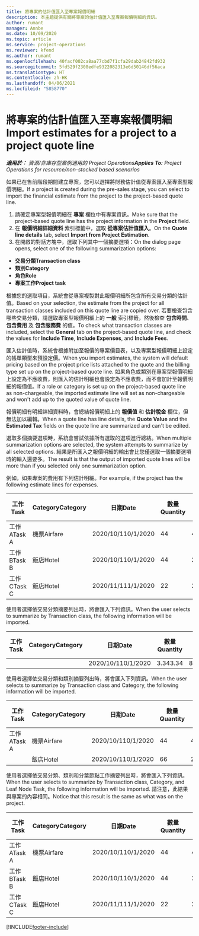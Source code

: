 ```yaml
---
title: 將專案的估計值匯入至專案報價明細
description: 本主題提供有關將專案的估計值匯入至專案報價明細的資訊。
author: rumant
manager: Annbe
ms.date: 10/09/2020
ms.topic: article
ms.service: project-operations
ms.reviewer: kfend
ms.author: rumant
ms.openlocfilehash: 40facf002ca8aa77cbd7f1cfa29dab24842fd932
ms.sourcegitcommit: 5fd529f2308edfe9322082313e6d50146df56aca
ms.translationtype: HT
ms.contentlocale: zh-HK
ms.lasthandoff: 04/06/2021
ms.locfileid: "5858770"
---
```

# <a name="import-estimates-for-a-project-to-a-project-quote-line"></a><span data-ttu-id="c8656-103">將專案的估計值匯入至專案報價明細</span><span class="sxs-lookup"><span data-stu-id="c8656-103">Import estimates for a project to a project quote line</span></span>

<span data-ttu-id="c8656-104">_**適用於：** 資源/非庫存型案例適用的 Project Operations_</span><span class="sxs-lookup"><span data-stu-id="c8656-104">_**Applies To:** Project Operations for resource/non-stocked based scenarios_</span></span>


<span data-ttu-id="c8656-105">如果已在售前階段期間建立專案，您可以選擇將財務估計值從專案匯入至專案型報價明細。</span><span class="sxs-lookup"><span data-stu-id="c8656-105">If a project is created during the pre-sales stage, you can select to import the financial estimate from the project to the project-based quote line.</span></span>

1. <span data-ttu-id="c8656-106">請確定專案型報價明細在 **專案** 欄位中有專案資訊。</span><span class="sxs-lookup"><span data-stu-id="c8656-106">Make sure that the project-based quote line has the project information in the **Project** field.</span></span>
2. <span data-ttu-id="c8656-107">在 **報價明細詳細資料** 索引標籤中，選取 **從專案估計值匯入**。</span><span class="sxs-lookup"><span data-stu-id="c8656-107">On the **Quote line details** tab, select **Import from Project Estimation**.</span></span>
3. <span data-ttu-id="c8656-108">在開啟的對話方塊中，選取下列其中一個摘要選項：</span><span class="sxs-lookup"><span data-stu-id="c8656-108">On the dialog page opens, select one of the following summarization options:</span></span>

  - <span data-ttu-id="c8656-109">**交易分類**</span><span class="sxs-lookup"><span data-stu-id="c8656-109">**Transaction class**</span></span>
  - <span data-ttu-id="c8656-110">**類別**</span><span class="sxs-lookup"><span data-stu-id="c8656-110">**Category**</span></span>
  - <span data-ttu-id="c8656-111">**角色**</span><span class="sxs-lookup"><span data-stu-id="c8656-111">**Role**</span></span> 
  - <span data-ttu-id="c8656-112">**專案工作**</span><span class="sxs-lookup"><span data-stu-id="c8656-112">**Project task**</span></span>

<span data-ttu-id="c8656-113">根據您的選取項目，系統會從專案複製對此報價明細所包含所有交易分類的估計值。</span><span class="sxs-lookup"><span data-stu-id="c8656-113">Based on your selection, the estimate from the project for all transaction classes included on this quote line are copied over.</span></span> <span data-ttu-id="c8656-114">若要檢查包含哪些交易分類，請選取專案型報價明細上的 **一般** 索引標籤，然後檢查 **包含時間**、**包含費用** 及 **包含服務費** 的值。</span><span class="sxs-lookup"><span data-stu-id="c8656-114">To check what transaction classes are included, select the **General** tab on the project-based quote line, and check the values for **Include Time**, **Include Expenses**, and **Include Fees**.</span></span>

<span data-ttu-id="c8656-115">匯入估計值時，系統會根據附加至報價的專案價目表，以及專案型報價明細上設定的帳單類型來預設定價。</span><span class="sxs-lookup"><span data-stu-id="c8656-115">When you import estimates, the system will default pricing based on the project price lists attached to the quote and the billing type set up on the project-based quote line.</span></span> <span data-ttu-id="c8656-116">如果角色或類別在專案型報價明細上設定為不應收費，則匯入的估計明細也會設定為不應收費，而不會加計至報價明細的報價值。</span><span class="sxs-lookup"><span data-stu-id="c8656-116">If a role or category is set up on the project-based quote line as non-chargeable, the imported estimate line will set as non-chargeable and won't add up to the quoted value of quote line.</span></span>

<span data-ttu-id="c8656-117">報價明細有明細詳細資料時，會總結報價明細上的 **報價值** 和 **估計稅金** 欄位，但無法加以編輯。</span><span class="sxs-lookup"><span data-stu-id="c8656-117">When a quote line has line details, the **Quote Value** and the **Estimated Tax** fields on the quote line are summarized and can't be edited.</span></span>

<span data-ttu-id="c8656-118">選取多個摘要選項時，系統會嘗試依據所有選取的選項進行總結。</span><span class="sxs-lookup"><span data-stu-id="c8656-118">When multiple summarization options are selected, the system attempts to summarize by all selected options.</span></span> <span data-ttu-id="c8656-119">結果是所匯入之報價明細的輸出會比您僅選取一個摘要選項時的輸入還要多。</span><span class="sxs-lookup"><span data-stu-id="c8656-119">The result is that the output of imported quote lines will be more than if you selected only one summarization option.</span></span>

<span data-ttu-id="c8656-120">例如，如果專案的費用有下列估計明細。</span><span class="sxs-lookup"><span data-stu-id="c8656-120">For example, if the project has the following estimate lines for expenses.</span></span>

| <span data-ttu-id="c8656-121">工作​​</span><span class="sxs-lookup"><span data-stu-id="c8656-121">Task</span></span> | <span data-ttu-id="c8656-122">Category</span><span class="sxs-lookup"><span data-stu-id="c8656-122">Category</span></span> | <span data-ttu-id="c8656-123">日期</span><span class="sxs-lookup"><span data-stu-id="c8656-123">Date</span></span> | <span data-ttu-id="c8656-124">數量</span><span class="sxs-lookup"><span data-stu-id="c8656-124">Quantity</span></span> | <span data-ttu-id="c8656-125">單價</span><span class="sxs-lookup"><span data-stu-id="c8656-125">Unit price</span></span> | <span data-ttu-id="c8656-126">總數</span><span class="sxs-lookup"><span data-stu-id="c8656-126">Amount</span></span> |
| --- | --- | --- | --- | --- | --- |
| <span data-ttu-id="c8656-127">工作 A</span><span class="sxs-lookup"><span data-stu-id="c8656-127">Task A</span></span> | <span data-ttu-id="c8656-128">機票</span><span class="sxs-lookup"><span data-stu-id="c8656-128">Airfare</span></span> | <span data-ttu-id="c8656-129">2020/10/1</span><span class="sxs-lookup"><span data-stu-id="c8656-129">10/1/2020</span></span> | <span data-ttu-id="c8656-130">4</span><span class="sxs-lookup"><span data-stu-id="c8656-130">4</span></span> | <span data-ttu-id="c8656-131">400</span><span class="sxs-lookup"><span data-stu-id="c8656-131">400</span></span> | <span data-ttu-id="c8656-132">1600</span><span class="sxs-lookup"><span data-stu-id="c8656-132">1600</span></span> |
| <span data-ttu-id="c8656-133">工作 B</span><span class="sxs-lookup"><span data-stu-id="c8656-133">Task B</span></span> | <span data-ttu-id="c8656-134">飯店</span><span class="sxs-lookup"><span data-stu-id="c8656-134">Hotel</span></span> | <span data-ttu-id="c8656-135">2020/10/1</span><span class="sxs-lookup"><span data-stu-id="c8656-135">10/1/2020</span></span> | <span data-ttu-id="c8656-136">4</span><span class="sxs-lookup"><span data-stu-id="c8656-136">4</span></span> | <span data-ttu-id="c8656-137">200</span><span class="sxs-lookup"><span data-stu-id="c8656-137">200</span></span> | <span data-ttu-id="c8656-138">800</span><span class="sxs-lookup"><span data-stu-id="c8656-138">800</span></span> |
| <span data-ttu-id="c8656-139">工作 C</span><span class="sxs-lookup"><span data-stu-id="c8656-139">Task C</span></span> | <span data-ttu-id="c8656-140">飯店</span><span class="sxs-lookup"><span data-stu-id="c8656-140">Hotel</span></span> | <span data-ttu-id="c8656-141">2020/11/1</span><span class="sxs-lookup"><span data-stu-id="c8656-141">11/1/2020</span></span> | <span data-ttu-id="c8656-142">2</span><span class="sxs-lookup"><span data-stu-id="c8656-142">2</span></span> | <span data-ttu-id="c8656-143">200</span><span class="sxs-lookup"><span data-stu-id="c8656-143">200</span></span> | <span data-ttu-id="c8656-144">400</span><span class="sxs-lookup"><span data-stu-id="c8656-144">400</span></span> |

<span data-ttu-id="c8656-145">使用者選擇依交易分類摘要列出時，將會匯入下列資訊。</span><span class="sxs-lookup"><span data-stu-id="c8656-145">When the user selects to summarize by Transaction class, the following information will be imported.</span></span>

| <span data-ttu-id="c8656-146">工作​​</span><span class="sxs-lookup"><span data-stu-id="c8656-146">Task</span></span> | <span data-ttu-id="c8656-147">Category</span><span class="sxs-lookup"><span data-stu-id="c8656-147">Category</span></span> | <span data-ttu-id="c8656-148">日期</span><span class="sxs-lookup"><span data-stu-id="c8656-148">Date</span></span> | <span data-ttu-id="c8656-149">數量</span><span class="sxs-lookup"><span data-stu-id="c8656-149">Quantity</span></span> | <span data-ttu-id="c8656-150">單價</span><span class="sxs-lookup"><span data-stu-id="c8656-150">Unit price</span></span> | <span data-ttu-id="c8656-151">總數</span><span class="sxs-lookup"><span data-stu-id="c8656-151">Amount</span></span> |
| --- | --- | --- | --- | --- | --- |
| | | <span data-ttu-id="c8656-152">2020/10/1</span><span class="sxs-lookup"><span data-stu-id="c8656-152">10/1/2020</span></span> | <span data-ttu-id="c8656-153">3.34</span><span class="sxs-lookup"><span data-stu-id="c8656-153">3.34</span></span> | <span data-ttu-id="c8656-154">840</span><span class="sxs-lookup"><span data-stu-id="c8656-154">840</span></span> | <span data-ttu-id="c8656-155">2800</span><span class="sxs-lookup"><span data-stu-id="c8656-155">2800</span></span> |

<span data-ttu-id="c8656-156">使用者選擇依交易分類和類別摘要列出時，將會匯入下列資訊。</span><span class="sxs-lookup"><span data-stu-id="c8656-156">When the user selects to summarize by Transaction class and Category, the following information will be imported.</span></span>

| <span data-ttu-id="c8656-157">工作​​</span><span class="sxs-lookup"><span data-stu-id="c8656-157">Task</span></span> | <span data-ttu-id="c8656-158">Category</span><span class="sxs-lookup"><span data-stu-id="c8656-158">Category</span></span> | <span data-ttu-id="c8656-159">日期</span><span class="sxs-lookup"><span data-stu-id="c8656-159">Date</span></span> | <span data-ttu-id="c8656-160">數量</span><span class="sxs-lookup"><span data-stu-id="c8656-160">Quantity</span></span> | <span data-ttu-id="c8656-161">單價</span><span class="sxs-lookup"><span data-stu-id="c8656-161">Unit price</span></span> | <span data-ttu-id="c8656-162">總數</span><span class="sxs-lookup"><span data-stu-id="c8656-162">Amount</span></span> |
| --- | --- | --- | --- | --- | --- |
| <span data-ttu-id="c8656-163">工作 A</span><span class="sxs-lookup"><span data-stu-id="c8656-163">Task A</span></span> | <span data-ttu-id="c8656-164">機票</span><span class="sxs-lookup"><span data-stu-id="c8656-164">Airfare</span></span> | <span data-ttu-id="c8656-165">2020/10/1</span><span class="sxs-lookup"><span data-stu-id="c8656-165">10/1/2020</span></span> | <span data-ttu-id="c8656-166">4</span><span class="sxs-lookup"><span data-stu-id="c8656-166">4</span></span> | <span data-ttu-id="c8656-167">400</span><span class="sxs-lookup"><span data-stu-id="c8656-167">400</span></span> | <span data-ttu-id="c8656-168">1600</span><span class="sxs-lookup"><span data-stu-id="c8656-168">1600</span></span> |
| | <span data-ttu-id="c8656-169">飯店</span><span class="sxs-lookup"><span data-stu-id="c8656-169">Hotel</span></span> | <span data-ttu-id="c8656-170">2020/10/1</span><span class="sxs-lookup"><span data-stu-id="c8656-170">10/1/2020</span></span> | <span data-ttu-id="c8656-171">6</span><span class="sxs-lookup"><span data-stu-id="c8656-171">6</span></span> | <span data-ttu-id="c8656-172">200</span><span class="sxs-lookup"><span data-stu-id="c8656-172">200</span></span> | <span data-ttu-id="c8656-173">1200</span><span class="sxs-lookup"><span data-stu-id="c8656-173">1200</span></span> |

<span data-ttu-id="c8656-174">使用者選擇依交易分類、類別和分葉節點工作摘要列出時，將會匯入下列資訊。</span><span class="sxs-lookup"><span data-stu-id="c8656-174">When the user selects to summarize by Transaction class, Category, and Leaf Node Task, the following information will be imported.</span></span> <span data-ttu-id="c8656-175">請注意，此結果與專案的內容相同。</span><span class="sxs-lookup"><span data-stu-id="c8656-175">Notice that this result is the same as what was on the project.</span></span>

| <span data-ttu-id="c8656-176">工作​​</span><span class="sxs-lookup"><span data-stu-id="c8656-176">Task</span></span> | <span data-ttu-id="c8656-177">Category</span><span class="sxs-lookup"><span data-stu-id="c8656-177">Category</span></span> | <span data-ttu-id="c8656-178">日期</span><span class="sxs-lookup"><span data-stu-id="c8656-178">Date</span></span> | <span data-ttu-id="c8656-179">數量</span><span class="sxs-lookup"><span data-stu-id="c8656-179">Quantity</span></span> | <span data-ttu-id="c8656-180">單價</span><span class="sxs-lookup"><span data-stu-id="c8656-180">Unit price</span></span> | <span data-ttu-id="c8656-181">總數</span><span class="sxs-lookup"><span data-stu-id="c8656-181">Amount</span></span> |
| --- | --- | --- | --- | --- | --- |
| <span data-ttu-id="c8656-182">工作 A</span><span class="sxs-lookup"><span data-stu-id="c8656-182">Task A</span></span> | <span data-ttu-id="c8656-183">機票</span><span class="sxs-lookup"><span data-stu-id="c8656-183">Airfare</span></span> | <span data-ttu-id="c8656-184">2020/10/1</span><span class="sxs-lookup"><span data-stu-id="c8656-184">10/1/2020</span></span> | <span data-ttu-id="c8656-185">4</span><span class="sxs-lookup"><span data-stu-id="c8656-185">4</span></span> | <span data-ttu-id="c8656-186">400</span><span class="sxs-lookup"><span data-stu-id="c8656-186">400</span></span> | <span data-ttu-id="c8656-187">1600</span><span class="sxs-lookup"><span data-stu-id="c8656-187">1600</span></span> |
| <span data-ttu-id="c8656-188">工作 B</span><span class="sxs-lookup"><span data-stu-id="c8656-188">Task B</span></span> | <span data-ttu-id="c8656-189">飯店</span><span class="sxs-lookup"><span data-stu-id="c8656-189">Hotel</span></span> | <span data-ttu-id="c8656-190">2020/10/1</span><span class="sxs-lookup"><span data-stu-id="c8656-190">10/1/2020</span></span> | <span data-ttu-id="c8656-191">4</span><span class="sxs-lookup"><span data-stu-id="c8656-191">4</span></span> | <span data-ttu-id="c8656-192">200</span><span class="sxs-lookup"><span data-stu-id="c8656-192">200</span></span> | <span data-ttu-id="c8656-193">800</span><span class="sxs-lookup"><span data-stu-id="c8656-193">800</span></span> |
| <span data-ttu-id="c8656-194">工作 C</span><span class="sxs-lookup"><span data-stu-id="c8656-194">Task C</span></span> | <span data-ttu-id="c8656-195">飯店</span><span class="sxs-lookup"><span data-stu-id="c8656-195">Hotel</span></span> | <span data-ttu-id="c8656-196">2020/11/1</span><span class="sxs-lookup"><span data-stu-id="c8656-196">11/1/2020</span></span> | <span data-ttu-id="c8656-197">2</span><span class="sxs-lookup"><span data-stu-id="c8656-197">2</span></span> | <span data-ttu-id="c8656-198">200</span><span class="sxs-lookup"><span data-stu-id="c8656-198">200</span></span> | <span data-ttu-id="c8656-199">400</span><span class="sxs-lookup"><span data-stu-id="c8656-199">400</span></span> |


[!INCLUDE[footer-include](../includes/footer-banner.md)]
